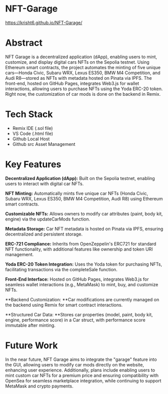 # NFT-Garage

https://krisht6.github.io/NFT-Garage/

# Abstract
NFT Garage is a decentralized application (dApp), enabling users to mint, customize, and display digital cars NFTs on the Sepolia testnet. Using Ethereum smart contracts, the project automates the minting of five unique cars—Honda Civic, Subaru WRX, Lexus ES350, BMW M4 Competition, and Audi R8—stored as NFTs with metadata hosted on Pinata via IPFS. The front-end, hosted on GitHub Pages, integrates Web3.js for wallet interactions, allowing users to purchase NFTs using the Yoda ERC-20 token. Right now, the customization of car mods is done on the backend in Remix.

# Tech Stack
- Remix IDE (.sol file)
- VS Code (.html file)
- Github Local Host
- Github src Asset Management

# Key Features
**Decentralized Application (dApp):** Built on the Sepolia testnet, enabling users to interact with digital car NFTs.

**NFT Minting:** Automatically mints five unique car NFTs (Honda Civic, Subaru WRX, Lexus ES350, BMW M4 Competition, Audi R8) using Ethereum smart contracts.

**Customizable NFTs:** Allows owners to modify car attributes (paint, body kit, engine) via the updateCarMods function.

**Metadata Storage:** Car NFT metadata is hosted on Pinata via IPFS, ensuring decentralized and persistent storage.

**ERC-721 Compliance:** Inherits from OpenZeppelin's ERC721 for standard NFT functionality, with additional features like ownership and token URI management.

**Yoda ERC-20 Token Integration:** Uses the Yoda token for purchasing NFTs, facilitating transactions via the completeSale function.

**Front-End Interface:** Hosted on GitHub Pages, integrates Web3.js for seamless wallet interactions (e.g., MetaMask) to mint, buy, and customize NFTs.

**Backend Customization: **Car modifications are currently managed on the backend using Remix for smart contract interactions.

**Structured Car Data: **Stores car properties (model, paint, body kit, engine, performance score) in a Car struct, with performance score immutable after minting.

# Future Work
In the near future, NFT Garage aims to integrate the "garage" feature into the GUI, allowing users to modify car mods directly on the website, enhancing user experience. Additionally, plans include enabling users to mint custom car NFTs for a premium price and ensuring compatibility with OpenSea for seamless marketplace integration, while continuing to support MetaMask and crypto payments.
